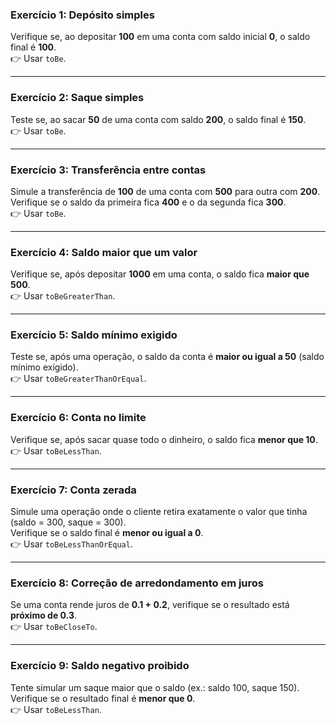 ### Exercício 1: Depósito simples
Verifique se, ao depositar **100** em uma conta com saldo inicial **0**, o saldo final é **100**.  
👉 Usar `toBe`.

---

### Exercício 2: Saque simples
Teste se, ao sacar **50** de uma conta com saldo **200**, o saldo final é **150**.  
👉 Usar `toBe`.

---

### Exercício 3: Transferência entre contas
Simule a transferência de **100** de uma conta com **500** para outra com **200**.  
Verifique se o saldo da primeira fica **400** e o da segunda fica **300**.  
👉 Usar `toBe`.

---

### Exercício 4: Saldo maior que um valor
Verifique se, após depositar **1000** em uma conta, o saldo fica **maior que 500**.  
👉 Usar `toBeGreaterThan`.

---

### Exercício 5: Saldo mínimo exigido
Teste se, após uma operação, o saldo da conta é **maior ou igual a 50** (saldo mínimo exigido).  
👉 Usar `toBeGreaterThanOrEqual`.

---

### Exercício 6: Conta no limite
Verifique se, após sacar quase todo o dinheiro, o saldo fica **menor que 10**.  
👉 Usar `toBeLessThan`.

---

### Exercício 7: Conta zerada
Simule uma operação onde o cliente retira exatamente o valor que tinha (saldo = 300, saque = 300).  
Verifique se o saldo final é **menor ou igual a 0**.  
👉 Usar `toBeLessThanOrEqual`.

---

### Exercício 8: Correção de arredondamento em juros
Se uma conta rende juros de **0.1 + 0.2**, verifique se o resultado está **próximo de 0.3**.  
👉 Usar `toBeCloseTo`.

---

### Exercício 9: Saldo negativo proibido
Tente simular um saque maior que o saldo (ex.: saldo 100, saque 150).  
Verifique se o resultado final é **menor que 0**.  
👉 Usar `toBeLessThan`.
